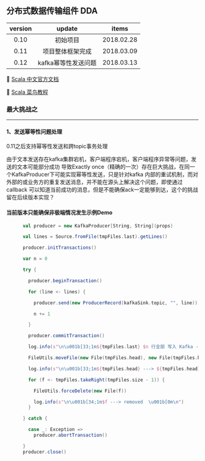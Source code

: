 ## 分布式数据传输组件 DDA

version | update | items 
:--: | :--: | :--:
0.10 | 初始项目| 2018.02.28
0.11 | 项目整体框架完成|2018.03.09
0.12 | kafka幂等性发送问题| 2018.03.13

🔗 [Scala 中文官方文档](http://docs.scala-lang.org/zh-cn/overviews/)

🔗 [Scala 菜鸟教程](http://www.runoob.com/scala/scala-tutorial.html)


### 最大挑战之

---

#### 1、发送幂等性问题处理

0.11之后支持幂等性发送和跨topic事务处理

   由于文本发送存在kafka集群宕机，客户端程序宕机，客户端程序异常等问题，发送的文本可能部分成功
导致Exactly once（精确的一次）存在巨大挑战，在同一个KafkaProducer下可能实现幂等性发送，只是针对kafka
内部的重试机制，而对外部的或业务方的重复发送消息，并不能在源头上解决这个问题，即使通过callback
可以知道当前成功的消息，但是不能确保ack一定能够到达，这个的挑战留在后续版本实现？

#### 当前版本只能确保非极端情况发生示例Demo

```scala
      val producer = new KafkaProducer[String, String](props)

      val lines = Source.fromFile(tmpFiles.last).getLines()

      producer.initTransactions()

      var n = 0

      try {

        producer.beginTransaction()

        for (line <- lines) {

          producer.send(new ProducerRecord(kafkaSink.topic, "", line))

          n += 1

        }

        producer.commitTransaction()

        log.info(s"\n\u001b[33;1m${tmpFiles.last} $n 行全部 写入 Kafka ---> ${kafkaSink.bootServr}/${kafkaSink.topic} 成功  \u001b[0m\n")

        FileUtils.moveFile(new File(tmpFiles.head), new File(tmpFiles.head + ".COMPLETED"))

        log.info(s"\n\u001b[33;1m${tmpFiles.head} ---> ${tmpFiles.head}.COMPLETED  \u001b[0m\n")

        for (f <- tmpFiles.takeRight(tmpFiles.size - 1)) {

          FileUtils.forceDelete(new File(f))

          log.info(s"\n\u001b[34;1m$f ---> removed  \u001b[0m\n")
        }

      } catch {

        case _: Exception =>
          producer.abortTransaction()

      }
      producer.close()
```

